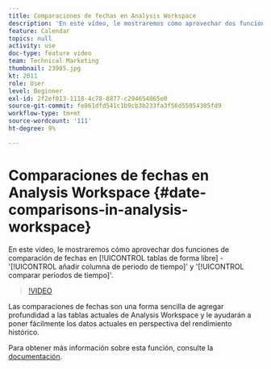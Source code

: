 ```yaml
---
title: Comparaciones de fechas en Analysis Workspace
description: 'En este vídeo, le mostraremos cómo aprovechar dos funciones de comparación de fechas en tablas de forma libre: "añadir columna de periodo de tiempo" y "comparar periodos de tiempo".'
feature: Calendar
topics: null
activity: use
doc-type: feature video
team: Technical Marketing
thumbnail: 23985.jpg
kt: 2011
role: User
level: Beginner
exl-id: 2f2ef013-1118-4c78-8877-c294654865e0
source-git-commit: fe861dfd541c1b9cb3b233fa3f56d55054305fd9
workflow-type: tm+mt
source-wordcount: '111'
ht-degree: 9%

---
```


# Comparaciones de fechas en Analysis Workspace {#date-comparisons-in-analysis-workspace}

En este vídeo, le mostraremos cómo aprovechar dos funciones de comparación de fechas en [!UICONTROL tablas de forma libre] - &#39;[!UICONTROL añadir columna de periodo de tiempo]&#39; y &#39;[!UICONTROL comparar periodos de tiempo]&#39;.

>[!VIDEO](https://video.tv.adobe.com/v/23985/?quality=12)

Las comparaciones de fechas son una forma sencilla de agregar profundidad a las tablas actuales de Analysis Workspace y le ayudarán a poner fácilmente los datos actuales en perspectiva del rendimiento histórico.

Para obtener más información sobre esta función, consulte la [documentación](https://experienceleague.adobe.com/docs/analytics/analyze/analysis-workspace/components/calendar-date-ranges/time-comparison.html?lang=en).
